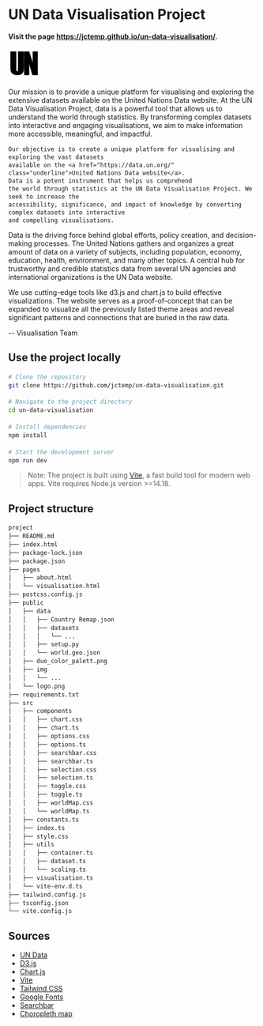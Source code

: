 # UN Data Visualisation Project

**Visit the page https://jctemp.github.io/un-data-visualisation/.**

![](public/logo.png)
<p>
    Our mission is to provide a unique platform for visualising and exploring the extensive datasets
    available on the United Nations Data website</a>.
    At the UN Data Visualisation Project, data is a
    powerful tool that allows us to understand the world through statistics. By transforming complex
    datasets into interactive and engaging visualisations, we aim to make information more accessible,
    meaningful, and impactful.

    Our objective is to create a unique platform for visualising and exploring the vast datasets
    available on the <a href="https://data.un.org/" class="underline">United Nations Data website</a>.
    Data is a potent instrument that helps us comprehend
    the world through statistics at the UN Data Visualisation Project. We seek to increase the
    accessibility, significance, and impact of knowledge by converting complex datasets into interactive
    and compelling visualisations.
</p>

<p>
    Data is the driving force behind global efforts, policy creation, and decision-making processes. The
    United Nations gathers and organizes a great amount of data on a variety of subjects, including
    population, economy, education, health, environment, and many other topics. A central hub for
    trustworthy and credible statistics data from several UN agencies and international organizations is
    the UN Data website.
</p>

<p>
    We use cutting-edge tools like d3.js and chart.js to build effective visualizations. The website
    serves as a proof-of-concept that can be expanded to visualize all the previously listed theme areas
    and reveal significant patterns and connections that are buried in the raw data.
</p>

-- Visualisation Team

## Use the project locally

```bash
# Clone the repository
git clone https://github.com/jctemp/un-data-visualisation.git

# Navigate to the project directory
cd un-data-visualisation

# Install dependencies
npm install

# Start the development server
npm run dev
```

> Note: The project is built using [Vite](https://vitejs.dev/), a fast build tool for modern web apps. Vite requires Node.js version >=14.18.

## Project structure
    
```bash
project
├── README.md
├── index.html
├── package-lock.json
├── package.json
├── pages
│   ├── about.html
│   └── visualisation.html
├── postcss.config.js
├── public
│   ├── data
│   │   ├── Country Remap.json
│   │   ├── datasets
│   │   │   └── ...
│   │   ├── setup.py
│   │   └── world.geo.json
│   ├── duo_color_palett.png
│   ├── img
│   │   └── ...
│   └── logo.png
├── requirements.txt
├── src
│   ├── components
│   │   ├── chart.css
│   │   ├── chart.ts
│   │   ├── options.css
│   │   ├── options.ts
│   │   ├── searchbar.css
│   │   ├── searchbar.ts
│   │   ├── selection.css
│   │   ├── selection.ts
│   │   ├── toggle.css
│   │   ├── toggle.ts
│   │   ├── worldMap.css
│   │   └── worldMap.ts
│   ├── constants.ts
│   ├── index.ts
│   ├── style.css
│   ├── utils
│   │   ├── container.ts
│   │   ├── dataset.ts
│   │   └── scaling.ts
│   ├── visualisation.ts
│   └── vite-env.d.ts
├── tailwind.config.js
├── tsconfig.json
└── vite.config.js
```


## Sources

- [UN Data](https://data.un.org/)
- [D3.js](https://d3js.org/)
- [Chart.js](https://www.chartjs.org/)
- [Vite](https://vitejs.dev/)
- [Tailwind CSS](https://tailwindcss.com/)
- [Google Fonts](https://fonts.google.com/)
- [Searchbar](https://codepen.io/mey_mnry/pen/QWqPvox)
- [Choropleth map](https://observablehq.com/@d3/choropleth)
